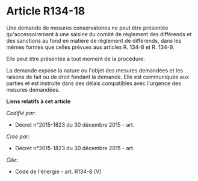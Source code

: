 # Article R134-18

Une demande de mesures conservatoires ne peut être présentée qu'accessoirement à une saisine du comité de règlement des
différends et des sanctions au fond en matière de règlement de différends, dans les mêmes formes que celles prévues aux
articles R. 134-8 et R. 134-9. 

Elle peut être présentée à tout moment de la procédure.

La demande expose la nature ou l'objet des mesures demandées et les raisons de fait ou de droit fondant la demande. Elle est
communiquée aux parties et est instruite dans des délais compatibles avec l'urgence des mesures demandées.

**Liens relatifs à cet article**

_Codifié par_:

  - Décret n°2015-1823 du 30 décembre 2015 - art.

_Créé par_:

  - Décret n°2015-1823 du 30 décembre 2015 - art.

_Cite_:

  - Code de l'énergie - art. R134-8 (V)
